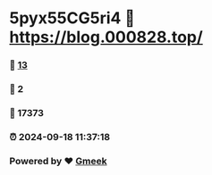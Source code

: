 # 5pyx55CG5ri4 :link: https://blog.000828.top/ 
### :page_facing_up: [13](https://blog.000828.top//tag.html) 
### :speech_balloon: 2 
### :hibiscus: 17373 
### :alarm_clock: 2024-09-18 11:37:18 
### Powered by :heart: [Gmeek](https://github.com/Meekdai/Gmeek)
